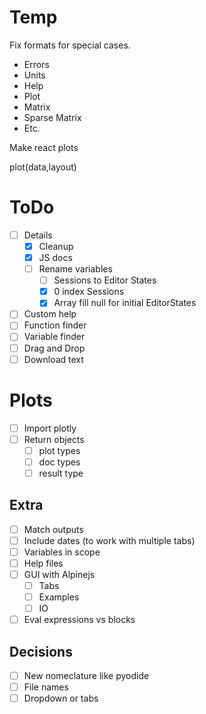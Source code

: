 Temp
====


Fix formats for special cases.
- Errors
- Units
- Help
- Plot
- Matrix
- Sparse Matrix
- Etc.

Make react plots

plot(data,layout)

ToDo
====
- [ ] Details
  - [x] Cleanup
  - [x] JS docs
  - [ ] Rename variables
    - [ ] Sessions to Editor States
    - [x] 0 index Sessions
    - [x] Array fill null for initial EditorStates
- [ ] Custom help
- [ ] Function finder
- [ ] Variable finder
- [ ] Drag and Drop
- [ ] Download text

# Plots
- [ ] Import plotly
- [ ] Return objects
  - [ ] plot types
  - [ ] doc types
  - [ ] result type
  
## Extra 
- [ ] Match outputs
- [ ] Include dates (to work with multiple tabs) 
- [ ] Variables in scope
- [ ] Help files
- [ ] GUI with Alpinejs
  - [ ] Tabs
  - [ ] Examples
  - [ ] IO
- [ ] Eval expressions vs blocks

## Decisions
- [ ] New nomeclature like pyodide
- [ ] File names
- [ ] Dropdown or tabs